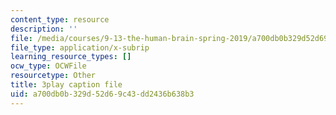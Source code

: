```yaml
---
content_type: resource
description: ''
file: /media/courses/9-13-the-human-brain-spring-2019/a700db0b329d52d69c43dd2436b638b3_YpcIKKoDxLg.vtt
file_type: application/x-subrip
learning_resource_types: []
ocw_type: OCWFile
resourcetype: Other
title: 3play caption file
uid: a700db0b-329d-52d6-9c43-dd2436b638b3
---
```

